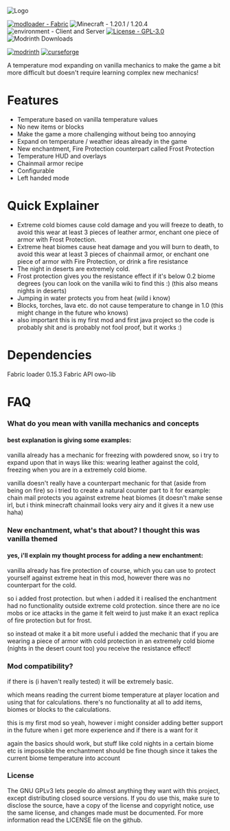 ![Logo](https://cdn.modrinth.com/data/ElQgDJsn/images/abf9b0b63c169d0c356a063c072f4a60cebbcc2e.png)

[![modloader - Fabric](https://img.shields.io/badge/modloader-Fabric-orange?style=for-the-badge&logo=fabricmc)](https://fabricmc.net) ![Minecraft - 1.20.1 / 1.20.4](https://img.shields.io/badge/Minecraft-1.20.1_%2F_1.20.4-2ea44f?style=for-the-badge) ![environment - Client and Server](https://img.shields.io/badge/environment-Client_and_Server-blue?style=for-the-badge) [![License - GPL-3.0](https://img.shields.io/badge/License-GPL--3.0-805fa0?style=for-the-badge)](https://) ![Modrinth Downloads](https://img.shields.io/modrinth/dt/ElQgDJsn?style=for-the-badge&logo=modrinth&color=00af5c)

<!-- SVG version -->
[![modrinth](https://cdn.jsdelivr.net/npm/@intergrav/devins-badges@3/assets/cozy/available/modrinth_vector.svg)](https://modrinth.com/project/wild-temperatures) [![curseforge](https://cdn.jsdelivr.net/npm/@intergrav/devins-badges@3/assets/cozy/available/curseforge_vector.svg)]()

A temperature mod expanding on vanilla mechanics to make the game a bit more difficult but doesn't require learning complex new mechanics!

# Features

- Temperature based on vanilla temperature values
- No new items or blocks
- Make the game a more challenging without being too annoying
- Expand on temperature / weather ideas already in the game
- New enchantment, Fire Protection counterpart called Frost Protection
- Temperature HUD and overlays
- Chainmail armor recipe
- Configurable
- Left handed mode
  
# Quick Explainer

- Extreme cold biomes cause cold damage and you will freeze to death, to avoid this wear at least 3 pieces of leather armor, enchant one piece of armor with Frost Protection.
- Extreme heat biomes cause heat damage and you will burn to death, to avoid this wear at least 3 pieces of chainmail armor, or enchant one piece of armor with Fire Protection, or drink a fire resistance
- The night in deserts are extremely cold.
- Frost protection gives you the resistance effect if it's below 0.2 biome degrees (you can look on the vanilla wiki to find this :) (this also means nights in deserts)
- Jumping in water protects you from heat (wild i know)
- Blocks, torches, lava etc. do not cause temperature to change in 1.0 (this might change in the future who knows)
- also important this is my first mod and first java project so the code is probably shit and is probably not fool proof, but it works :)

# Dependencies
Fabric loader 0.15.3
Fabric API 
owo-lib

# FAQ

### **What do you mean with vanilla mechanics and concepts**

#### best explanation is giving some examples: 

vanilla already has a mechanic for freezing with powdered snow, so i try to expand upon that in ways like this: wearing leather against the cold, freezing when you are in a extremely cold biome.

vanilla doesn't really have a counterpart mechanic for that (aside from being on fire) so i tried to create a natural counter part to it for example: chain mail protects you against extreme heat biomes (it doesn't make sense irl, but i think minecraft chainmail looks very airy and it gives it a new use haha)

### **New enchantment, what's that about? I thought this was vanilla themed**

#### yes, i'll explain my thought process for adding a new enchantment:

vanilla already has fire protection of course, which you can use to protect yourself against extreme heat in this mod, however there was no counterpart for the cold.

so i added frost protection. but when i added it i realised the enchantment had no functionality outside extreme cold protection. since there are no ice mobs or ice attacks in the game it felt weird to just make it an exact replica of fire protection but for frost. 

so instead ot make it a bit more useful i added the mechanic that if you are wearing a piece of armor with cold protection in an extremely cold biome (nights in the desert count too) you receive the resistance effect!

### **Mod compatibility?**

if there is (i haven't really tested) it will be extremely basic.

which means reading the current biome temperature at player location and using that for calculations.
there's no functionality at all to add items, biomes or blocks to the calculations.

this is my first mod so yeah, however i might consider adding better support in the future when i get more experience and if there is a want for it

again the basics should work, but stuff like cold nights in a certain biome etc is impossible
the enchantment should be fine though since it takes the current biome temperature into account

### License
The GNU GPLv3 lets people do almost anything they want with this project, except distributing closed source versions. If you do use this, make sure to disclose the source, have a copy of the license and copyright notice, use the same license, and changes made must be documented. For more information read the LICENSE file on the github.
